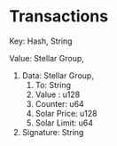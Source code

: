 # Transactions

Key: Hash, String

Value: Stellar Group,
1. Data: Stellar Group,
    1. To: String
    2. Value : u128
    3. Counter: u64
    4. Solar Price: u128
    5. Solar Limit: u64
2. Signature: String
